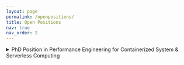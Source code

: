 ```yaml
---
layout: page
permalink: /openpositions/
title: Open Positions
nav: true
nav_order: 2
---
```



<details>

<summary>PhD Position in Performance Engineering for Containerized System & Serverless Computing</summary>

### PhD Position in Performance Engineering for Containerized System & Serverless Computing  

I am seeking a highly motivated PhD student to contribute to research in containerized system optimization, serverless computing, and scientific computing acceleration. 

#### **Research Focus**  
The successful candidate will work on topics related to:  
- **Containerized system optimization & co-simulation** – Developing and evaluating performance models for Kubernetes deployments, enhancing orchestration strategies, and leveraging co-simulation techniques for system analysis.
- **Serverless computing optimization** – Investigating the performance trade-offs of serverless architectures, optimizing cold start behavior, and improving resource allocation strategies in dynamic environments.
- **Scientific computing acceleration** – Addressing computational bottlenecks in cloud-based scientific workflows and optimizing the execution of complex simulations.

#### **Your Profile**  
I am looking for candidates with:
- A Bachelor's/Master’s degree (or equivalent) in Computer Science, Engineering, or a related field.
- Strong background in cloud computing, distributed systems, or performance engineering.
- Experience with container orchestration platforms (e.g., Kubernetes, Docker) and serverless computing frameworks.
- Proficiency in programming languages such as Python, Go, or C++.
- Familiarity with performance modeling, simulation frameworks, or time series analysis is a plus.
- Excellent communication and teamwork skills.

#### **What We Offer**  
- A fully funded PhD position within an internationally recognized research environment.
- The opportunity to contribute to cutting-edge research in cloud and serverless computing.
- Collaboration with leading academic and industrial partners.
- Access to high-performance computing resources and cloud platforms.
- Support for conference travel and research dissemination.

#### **Application Process**  
To apply, please send the following documents as a single PDF to [abauer7@iit.edu](mailto:abauer7@iit.edu):  
- A cover letter explaining your motivation and research interests.  
- A detailed CV, including relevant coursework and publications (if any).  
- Contact information for at least two academic references.  
- Copies of academic transcripts.  

Review of applications will begin immediately and continue until the position is filled. For further inquiries, feel free to contact me.



</details>



